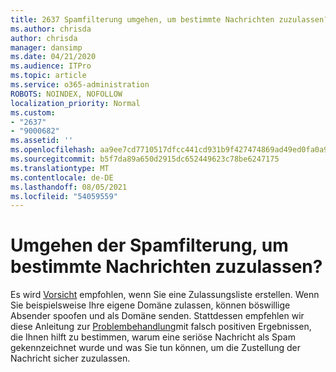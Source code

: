 ```yaml
---
title: 2637 Spamfilterung umgehen, um bestimmte Nachrichten zuzulassen?
ms.author: chrisda
author: chrisda
manager: dansimp
ms.date: 04/21/2020
ms.audience: ITPro
ms.topic: article
ms.service: o365-administration
ROBOTS: NOINDEX, NOFOLLOW
localization_priority: Normal
ms.custom:
- "2637"
- "9000682"
ms.assetid: ''
ms.openlocfilehash: aa9ee7cd7710517dfcc441cd931b9f427474869ad49ed0fa0a91a06e06682ed7
ms.sourcegitcommit: b5f7da89a650d2915dc652449623c78be6247175
ms.translationtype: MT
ms.contentlocale: de-DE
ms.lasthandoff: 08/05/2021
ms.locfileid: "54059559"
---
```

# <a name="bypass-spam-filtering-to-allow-specific-messages"></a>Umgehen der Spamfilterung, um bestimmte Nachrichten zuzulassen?

Es wird [Vorsicht](https://docs.microsoft.com/exchange/troubleshoot/antispam/cautions-against-bypassing-spam-filters) empfohlen, wenn Sie eine Zulassungsliste erstellen. Wenn Sie beispielsweise Ihre eigene Domäne zulassen, können böswillige Absender spoofen und als Domäne senden.  Stattdessen empfehlen wir diese Anleitung zur [Problembehandlung](https://docs.microsoft.com/microsoft-365/security/office-365-security/anti-spam-protection)mit falsch positiven Ergebnissen, die Ihnen hilft zu bestimmen, warum eine seriöse Nachricht als Spam gekennzeichnet wurde und was Sie tun können, um die Zustellung der Nachricht sicher zuzulassen.
